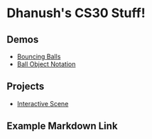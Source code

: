# Dhanush's CS30 Stuff!

## Demos
- [Bouncing Balls](01-ball)
- [Ball Object Notation](ballobject)

## Projects
- [Interactive Scene](Spaceshooter)


## Example Markdown Link
